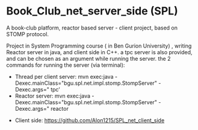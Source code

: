 # Book_Club_net_server_side (SPL)
A book-club platform, reactor based server - client project, based on STOMP protocol.

Project in System Programming course ( in Ben Gurion University) , writing Reactor server in java, and client side in C++.
a tpc server is also provided, and can be chosen as an argument while running the server.
the 2 commands for running the server (via terminal):
* Thread per client server: mvn exec:java -Dexec.mainClass="bgu.spl.net.impl.stomp.StompServer" -
Dexec.args="<port> tpc’
* Reactor server:  mvn exec:java -Dexec.mainClass="bgu.spl.net.impl.stomp.StompServer" -
Dexec.args="<port> reactor

- Client side: https://github.com/Alon1215/SPL_net_client_side

